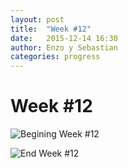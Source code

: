 ```yaml
---
layout: post
title:  "Week #12"
date:   2015-12-14 16:30
author: Enzo y Sebastian
categories: progress
---
```


# Week #12

![Begining Week #12]({{site.baseurl}}/assets/week-progress/w12a.jpg)

![End Week #12]({{site.baseurl}}/assets/week-progress/w12z.jpg)
